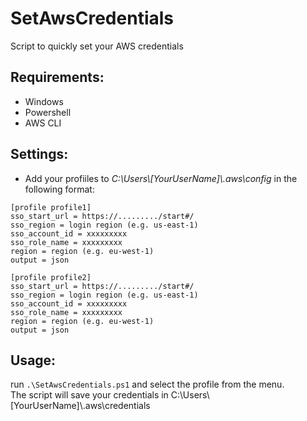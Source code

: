 # SetAwsCredentials
Script to quickly set your AWS credentials

## Requirements:
* Windows
* Powershell
* AWS CLI

## Settings:
* Add your profiiles to *C:\Users\\[YourUserName]\\.aws\config* in the following format:
```
[profile profile1]
sso_start_url = https://........./start#/
sso_region = login region (e.g. us-east-1)
sso_account_id = xxxxxxxxx
sso_role_name = xxxxxxxxx
region = region (e.g. eu-west-1)
output = json

[profile profile2]
sso_start_url = https://........./start#/
sso_region = login region (e.g. us-east-1)
sso_account_id = xxxxxxxxx
sso_role_name = xxxxxxxxx
region = region (e.g. eu-west-1)
output = json
```

## Usage:
run ```.\SetAwsCredentials.ps1``` and select the profile from the menu.
</br>The script will save your credentials in C:\Users\\[YourUserName]\\.aws\credentials
